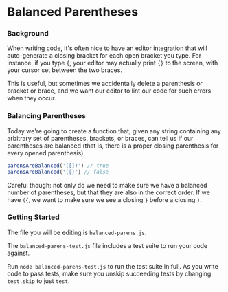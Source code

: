 # Balanced Parentheses

### Background

When writing code, it's often nice to have an editor integration that will
auto-generate a closing bracket for each open bracket you type. For instance, if
you type `{`, your editor may actually print `{}` to the screen, with your
cursor set between the two braces.

This is useful, but sometimes we accidentally delete a parenthesis or bracket or
brace, and we want our editor to lint our code for such errors when they occur.

### Balancing Parentheses

Today we're going to create a function that, given any string containing any
arbitrary set of parentheses, brackets, or braces, can tell us if our
parentheses are balanced (that is, there is a proper closing parenthesis for
every opened parenthesis).

```javascript
parensAreBalanced('([])') // true
parensAreBalanced('([)') // false
```

Careful though: not only do we need to make sure we have a balanced number of
parentheses, but that they are also in the correct order. If we have `({`, we
want to make sure we see a closing `}` before a closing `)`.

### Getting Started

The file you will be editing is `balanced-parens.js`.

The `balanced-parens-test.js` file includes a test suite to run your code
against.

Run `node balanced-parens-test.js` to run the test suite in full. As you write
code to pass tests, make sure you unskip succeeding tests by changing `test.skip`
to just `test`.
